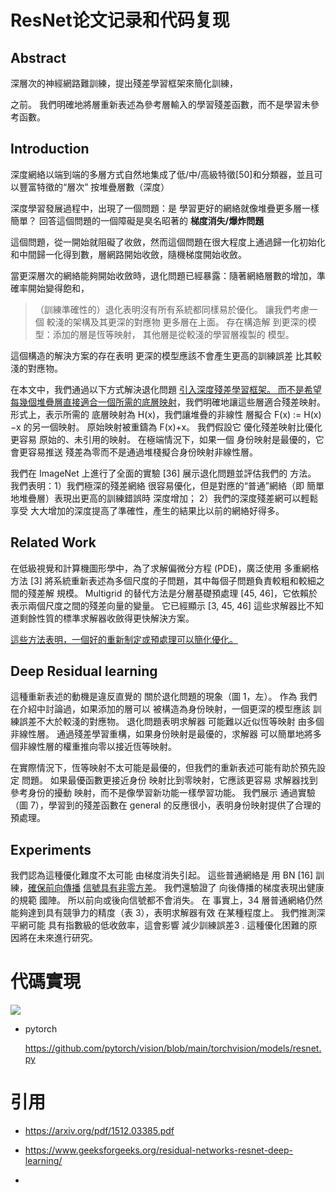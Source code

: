 # ResNet论文记录和代码复现

## Abstract

深層次的神經網路難訓練，提出殘差學習框架來簡化訓練，



之前。 我們明確地將層重新表述為參考層輸入的學習殘差函數，而不是學習未參考函數。







## Introduction

深度網絡以端到端的多層方式自然地集成了低/中/高級特徵[50]和分類器，並且可以豐富特徵的“層次”
按堆疊層數（深度）



深度學習發展過程中，出現了一個問題：是
學習更好的網絡就像堆疊更多層一樣簡單？
回答這個問題的一個障礙是臭名昭著的
**梯度消失/爆炸問題**



這個問題，從一開始就阻礙了收斂，然而這個問題在很大程度上通過歸一化初始化和中間歸一化得到數，層網路開始收斂，隨機梯度開始收斂。



當更深層次的網絡能夠開始收斂時，退化問題已經暴露：隨著網絡層數的增加，準確率開始變得飽和，



> （訓練準確性的）退化表明沒有所有系統都同樣易於優化。 讓我們考慮一個
> 較淺的架構及其更深的對應物
> 更多層在上面。 存在構造解
> 到更深的模型：添加的層是恆等映射，
> 其他層是從較淺的學習層複製的
> 模型。

這個構造的解決方案的存在表明
更深的模型應該不會產生更高的訓練誤差
比其較淺的對應物。



在本文中，我們通過以下方式解決退化問題
<u>引入深度殘差學習框架。 而不是希望每幾個堆疊層直接適合一個所需的底層映射</u>，我們明確地讓這些層適合殘差映射。 形式上，表示所需的
底層映射為 H(x)，我們讓堆疊的非線性
層擬合 F(x) := H(x)−x 的另一個映射。 原始映射被重鑄為 F(x)+x。 我們假設它
優化殘差映射比優化更容易
原始的、未引用的映射。 在極端情況下，如果一個
身份映射是最優的，它會更容易推送
殘差為零而不是通過堆棧擬合身份映射非線性層。



我們在 ImageNet 上進行了全面的實驗
[36] 展示退化問題並評估我們的
方法。 我們表明：1）我們極深的殘差網絡
很容易優化，但是對應的“普通”網絡（即
簡單地堆疊層）表現出更高的訓練錯誤時
深度增加； 2）我們的深度殘差網可以輕鬆享受
大大增加的深度提高了準確性，產生的結果比以前的網絡好得多。

## Related Work

 在低級視覺和計算機圖形學中，為了求解偏微分方程 (PDE)，廣泛使用
多重網格方法 [3] 將系統重新表述為多個尺度的子問題，其中每個子問題負責較粗和較細之間的殘差解
規模。 Multigrid 的替代方法是分層基礎預處理 [45, 46]，它依賴於表示兩個尺度之間的殘差向量的變量。 它已經顯示
[3, 45, 46] 這些求解器比不知道剩餘性質的標準求解器收斂得更快解決方案。 

<u>這些方法表明，一個好的重新制定或預處理可以簡化優化。</u>



## Deep Residual learning

這種重新表述的動機是違反直覺的
關於退化問題的現象（圖 1，左）。 作為
我們在介紹中討論過，如果添加的層可以
被構造為身份映射，一個更深的模型應該
訓練誤差不大於較淺的對應物。 退化問題表明求解器
可能難以近似恆等映射
由多個非線性層。 通過殘差學習重構，如果身份映射是最優的，求解器
可以簡單地將多個非線性層的權重推向零以接近恆等映射。

在實際情況下，恆等映射不太可能是最優的，但我們的重新表述可能有助於預先設定
問題。 如果最優函數更接近身份
映射比到零映射，它應該更容易
求解器找到參考身份的擾動
映射，而不是像學習新功能一樣學習功能。 我們展示
通過實驗（圖 7），學習到的殘差函數在
general 的反應很小，表明身份映射提供了合理的預處理。





## Experiments

我們認為這種優化難度不太可能
由梯度消失引起。 這些普通網絡是
用 BN [16] 訓練，<u>確保前向傳播</u>
<u>信號具有非零方差</u>。 我們還驗證了
向後傳播的梯度表現出健康的規範
國陣。 所以前向或後向信號都不會消失。 在
事實上，34 層普通網絡仍然能夠達到具有競爭力的精度（表 3），表明求解器有效
在某種程度上。 我們推測深平網可能
具有指數級的低收斂率，這會影響
減少訓練誤差3
. 這種優化困難的原因將在未來進行研究。





# 代碼實現

<img src= 'https://production-media.paperswithcode.com/methods/Screen_Shot_2020-09-25_at_10.26.40_AM_SAB79fQ.png'>



- pytorch

  https://github.com/pytorch/vision/blob/main/torchvision/models/resnet.py

  

# 引用

- https://arxiv.org/pdf/1512.03385.pdf

  

- https://www.geeksforgeeks.org/residual-networks-resnet-deep-learning/

- 